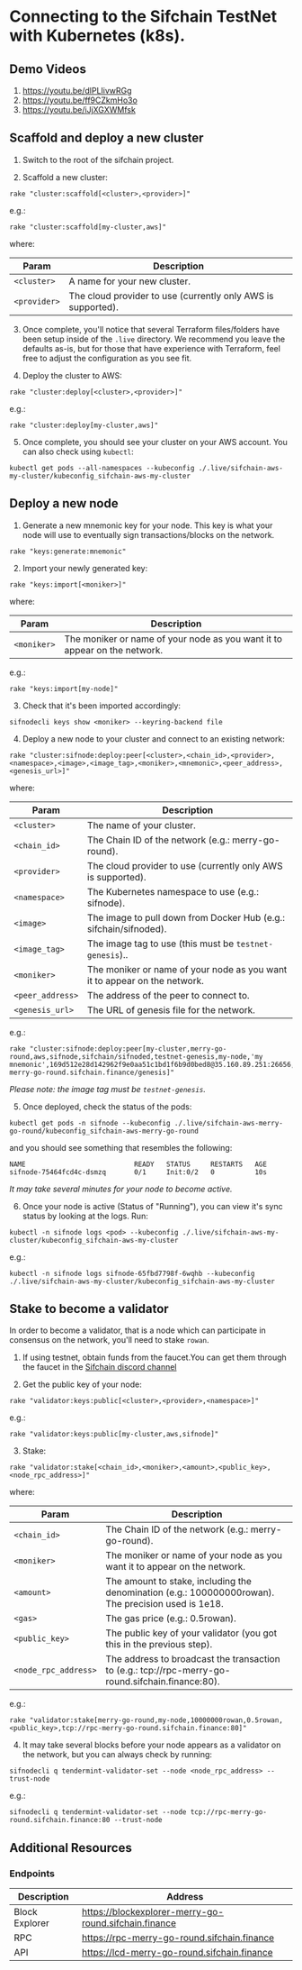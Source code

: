 # Connecting to the Sifchain TestNet with Kubernetes (k8s).

## Demo Videos

1. https://youtu.be/dlPLIivwRGg
2. https://youtu.be/ff9CZkmHo3o
3. https://youtu.be/iJjXGXWMfsk

## Scaffold and deploy a new cluster

1. Switch to the root of the sifchain project.

2. Scaffold a new cluster:

```
rake "cluster:scaffold[<cluster>,<provider>]"
```

e.g.:

```
rake "cluster:scaffold[my-cluster,aws]"
```

where:

|Param|Description|
|-----|----------|
|`<cluster>`|A name for your new cluster.|
|`<provider>`|The cloud provider to use (currently only AWS is supported).|

3. Once complete, you'll notice that several Terraform files/folders have been setup inside of the `.live` directory. We recommend you leave the defaults as-is, but for those that have experience with Terraform, feel free to adjust the configuration as you see fit.

4. Deploy the cluster to AWS:

```
rake "cluster:deploy[<cluster>,<provider>]"
```

e.g.:

```
rake "cluster:deploy[my-cluster,aws]"
```

5. Once complete, you should see your cluster on your AWS account. You can also check using `kubectl`:

```
kubectl get pods --all-namespaces --kubeconfig ./.live/sifchain-aws-my-cluster/kubeconfig_sifchain-aws-my-cluster
```

## Deploy a new node

1. Generate a new mnemonic key for your node. This key is what your node will use to eventually sign transactions/blocks on the network.

```
rake "keys:generate:mnemonic"
```

2. Import your newly generated key:

```
rake "keys:import[<moniker>]"
```

where:

|Param|Description|
|-----|----------|
|`<moniker>`|The moniker or name of your node as you want it to appear on the network.|

e.g.:

```
rake "keys:import[my-node]"
```

3. Check that it's been imported accordingly:

```
sifnodecli keys show <moniker> --keyring-backend file 
```

4. Deploy a new node to your cluster and connect to an existing network:

```
rake "cluster:sifnode:deploy:peer[<cluster>,<chain_id>,<provider>,<namespace>,<image>,<image_tag>,<moniker>,<mnemonic>,<peer_address>,<genesis_url>]"
```

where:

|Param|Description|
|-----|----------|
|`<cluster>`|The name of your cluster.|
|`<chain_id>`|The Chain ID of the network (e.g.: merry-go-round).|
|`<provider>`|The cloud provider to use (currently only AWS is supported).|
|`<namespace>`|The Kubernetes namespace to use (e.g.: sifnode).|
|`<image>`|The image to pull down from Docker Hub (e.g.: sifchain/sifnoded).|
|`<image_tag>`|The image tag to use (this must be `testnet-genesis`)..|
|`<moniker>`|The moniker or name of your node as you want it to appear on the network.|
|`<peer_address>`|The address of the peer to connect to.|
|`<genesis_url>`|The URL of genesis file for the network.|

e.g.:

```
rake "cluster:sifnode:deploy:peer[my-cluster,merry-go-round,aws,sifnode,sifchain/sifnoded,testnet-genesis,my-node,'my mnemonic',169d512e28d142962f9e0aa51c1bd1f6b9d0bed8@35.160.89.251:26656,https://rpc-merry-go-round.sifchain.finance/genesis]"
```

_Please note: the image tag *must* be `testnet-genesis`._

5. Once deployed, check the status of the pods:

```
kubectl get pods -n sifnode --kubeconfig ./.live/sifchain-aws-merry-go-round/kubeconfig_sifchain-aws-merry-go-round
```

and you should see something that resembles the following:

```                            
NAME                           READY   STATUS     RESTARTS   AGE
sifnode-75464fcd4c-dsmzq       0/1     Init:0/2   0          10s
```

_It may take several minutes for your node to become active._

6. Once your node is active (Status of "Running"), you can view it's sync status by looking at the logs. Run:

```
kubectl -n sifnode logs <pod> --kubeconfig ./.live/sifchain-aws-my-cluster/kubeconfig_sifchain-aws-my-cluster
```

e.g.:

```
kubectl -n sifnode logs sifnode-65fbd7798f-6wqhb --kubeconfig ./.live/sifchain-aws-my-cluster/kubeconfig_sifchain-aws-my-cluster
```

## Stake to become a validator

In order to become a validator, that is a node which can participate in consensus on the network, you'll need to stake `rowan`.

1. If using testnet, obtain funds from the faucet.You can get them through the faucet in the [Sifchain discord channel](https://discord.com/invite/geqyCWSU5K)

2. Get the public key of your node:

```
rake "validator:keys:public[<cluster>,<provider>,<namespace>]"
```

e.g.:

```
rake "validator:keys:public[my-cluster,aws,sifnode]"
```

3. Stake:

```
rake "validator:stake[<chain_id>,<moniker>,<amount>,<public_key>,<node_rpc_address>]"
```

where:

|Param|Description|
|-----|----------|
|`<chain_id>`|The Chain ID of the network (e.g.: merry-go-round).|
|`<moniker>`|The moniker or name of your node as you want it to appear on the network.|
|`<amount>`|The amount to stake, including the denomination (e.g.: 100000000rowan). The precision used is 1e18.|
|`<gas>`|The gas price (e.g.: 0.5rowan).|
|`<public_key>`|The public key of your validator (you got this in the previous step).|
|`<node_rpc_address>`|The address to broadcast the transaction to (e.g.: tcp://rpc-merry-go-round.sifchain.finance:80).|

e.g.:

```
rake "validator:stake[merry-go-round,my-node,10000000rowan,0.5rowan,<public_key>,tcp://rpc-merry-go-round.sifchain.finance:80]"
```

4. It may take several blocks before your node appears as a validator on the network, but you can always check by running:

```
sifnodecli q tendermint-validator-set --node <node_rpc_address> --trust-node
```

e.g.:

```
sifnodecli q tendermint-validator-set --node tcp://rpc-merry-go-round.sifchain.finance:80 --trust-node
```

## Additional Resources

### Endpoints

|Description|Address|
|-----------|-------|
|Block Explorer|https://blockexplorer-merry-go-round.sifchain.finance|
|RPC|https://rpc-merry-go-round.sifchain.finance|
|API|https://lcd-merry-go-round.sifchain.finance|

